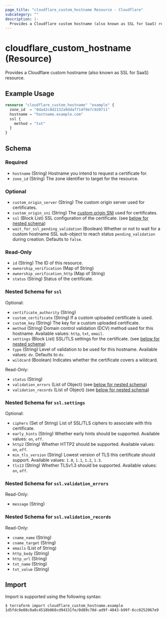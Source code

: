 ```yaml
---
page_title: "cloudflare_custom_hostname Resource - Cloudflare"
subcategory: ""
description: |-
  Provides a Cloudflare custom hostname (also known as SSL for SaaS) resource.
---
```


# cloudflare_custom_hostname (Resource)

Provides a Cloudflare custom hostname (also known as SSL for SaaS) resource.

## Example Usage

```terraform
resource "cloudflare_custom_hostname" "example" {
  zone_id  = "0da42c8d2132a9ddaf714f9e7c920711"
  hostname = "hostname.example.com"
  ssl {
    method = "txt"
  }
}
```
<!-- schema generated by tfplugindocs -->
## Schema

### Required

- `hostname` (String) Hostname you intend to request a certificate for.
- `zone_id` (String) The zone identifier to target for the resource.

### Optional

- `custom_origin_server` (String) The custom origin server used for certificates.
- `custom_origin_sni` (String) The [custom origin SNI](https://developers.cloudflare.com/ssl/ssl-for-saas/hostname-specific-behavior/custom-origin) used for certificates.
- `ssl` (Block List) SSL configuration of the certificate. (see [below for nested schema](#nestedblock--ssl))
- `wait_for_ssl_pending_validation` (Boolean) Whether or not to wait for a custom hostname SSL sub-object to reach status `pending_validation` during creation. Defaults to `false`.

### Read-Only

- `id` (String) The ID of this resource.
- `ownership_verification` (Map of String)
- `ownership_verification_http` (Map of String)
- `status` (String) Status of the certificate.

<a id="nestedblock--ssl"></a>
### Nested Schema for `ssl`

Optional:

- `certificate_authority` (String)
- `custom_certificate` (String) If a custom uploaded certificate is used.
- `custom_key` (String) The key for a custom uploaded certificate.
- `method` (String) Domain control validation (DCV) method used for this hostname. Available values: `http`, `txt`, `email`.
- `settings` (Block List) SSL/TLS settings for the certificate. (see [below for nested schema](#nestedblock--ssl--settings))
- `type` (String) Level of validation to be used for this hostname. Available values: `dv`. Defaults to `dv`.
- `wildcard` (Boolean) Indicates whether the certificate covers a wildcard.

Read-Only:

- `status` (String)
- `validation_errors` (List of Object) (see [below for nested schema](#nestedatt--ssl--validation_errors))
- `validation_records` (List of Object) (see [below for nested schema](#nestedatt--ssl--validation_records))

<a id="nestedblock--ssl--settings"></a>
### Nested Schema for `ssl.settings`

Optional:

- `ciphers` (Set of String) List of SSL/TLS ciphers to associate with this certificate.
- `early_hints` (String) Whether early hints should be supported. Available values: `on`, `off`.
- `http2` (String) Whether HTTP2 should be supported. Available values: `on`, `off`.
- `min_tls_version` (String) Lowest version of TLS this certificate should support. Available values: `1.0`, `1.1`, `1.2`, `1.3`.
- `tls13` (String) Whether TLSv1.3 should be supported. Available values: `on`, `off`.


<a id="nestedatt--ssl--validation_errors"></a>
### Nested Schema for `ssl.validation_errors`

Read-Only:

- `message` (String)


<a id="nestedatt--ssl--validation_records"></a>
### Nested Schema for `ssl.validation_records`

Read-Only:

- `cname_name` (String)
- `cname_target` (String)
- `emails` (List of String)
- `http_body` (String)
- `http_url` (String)
- `txt_name` (String)
- `txt_value` (String)

## Import

Import is supported using the following syntax:
```shell
$ terraform import cloudflare_custom_hostname.example 1d5fdc9e88c8a8c4518b068cd94331fe/0d89c70d-ad9f-4843-b99f-6cc0252067e9
```

